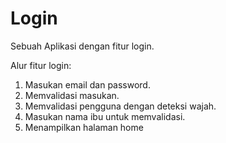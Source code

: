 # Login
Sebuah Aplikasi dengan fitur login.

Alur fitur login:
1. Masukan email dan password.
2. Memvalidasi masukan.
3. Memvalidasi pengguna dengan deteksi wajah.
4. Masukan nama ibu untuk memvalidasi.
5. Menampilkan halaman home
